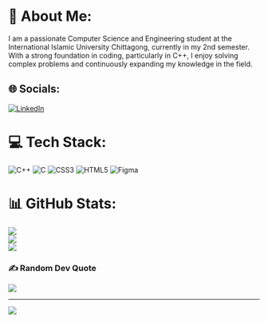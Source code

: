 # 💫 About Me:
I am a passionate Computer Science and Engineering student at the International Islamic University Chittagong, currently in my 2nd semester. With a strong foundation in coding, particularly in C++, I enjoy solving complex problems and continuously expanding my knowledge in the field.


## 🌐 Socials:
[![LinkedIn](https://img.shields.io/badge/LinkedIn-%230077B5.svg?logo=linkedin&logoColor=white)](https://linkedin.com/in/https://www.linkedin.com/in/mdtasinabsar/) 

# 💻 Tech Stack:
![C++](https://img.shields.io/badge/c++-%2300599C.svg?style=flat-square&logo=c%2B%2B&logoColor=white) ![C](https://img.shields.io/badge/c-%2300599C.svg?style=flat-square&logo=c&logoColor=white) ![CSS3](https://img.shields.io/badge/css3-%231572B6.svg?style=flat-square&logo=css3&logoColor=white) ![HTML5](https://img.shields.io/badge/html5-%23E34F26.svg?style=flat-square&logo=html5&logoColor=white) ![Figma](https://img.shields.io/badge/figma-%23F24E1E.svg?style=flat-square&logo=figma&logoColor=white)
# 📊 GitHub Stats:
![](https://github-readme-stats.vercel.app/api?username=WorldlySage03&theme=dark&hide_border=false&include_all_commits=true&count_private=false)<br/>
![](https://github-readme-streak-stats.herokuapp.com/?user=WorldlySage03&theme=dark&hide_border=false)<br/>
![](https://github-readme-stats.vercel.app/api/top-langs/?username=WorldlySage03&theme=dark&hide_border=false&include_all_commits=true&count_private=false&layout=compact)

### ✍️ Random Dev Quote
![](https://quotes-github-readme.vercel.app/api?type=horizontal&theme=radical)

---
[![](https://visitcount.itsvg.in/api?id=WorldlySage03&icon=0&color=0)](https://visitcount.itsvg.in)

<!-- Proudly created with GPRM ( https://gprm.itsvg.in ) -->
